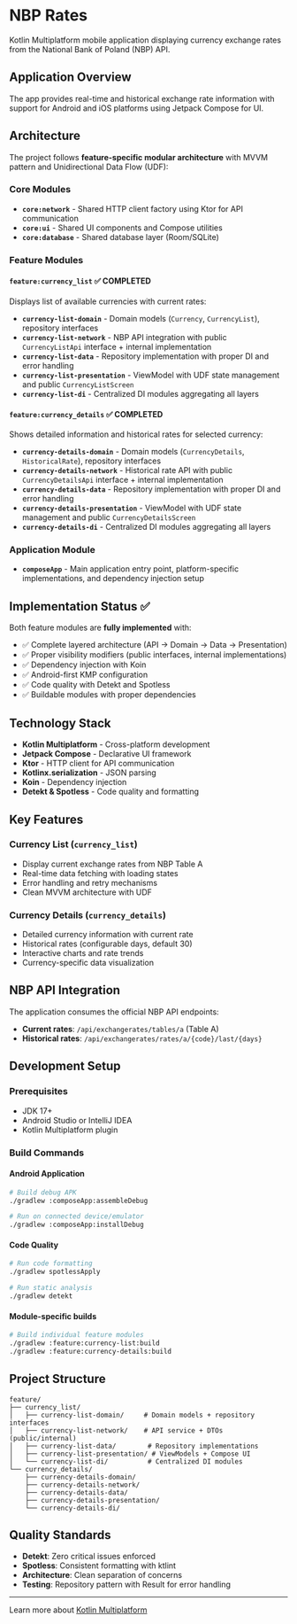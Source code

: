 # NBP Rates

Kotlin Multiplatform mobile application displaying currency exchange rates from the National Bank of Poland (NBP) API.

## Application Overview

The app provides real-time and historical exchange rate information with support for Android and iOS platforms using Jetpack Compose for UI.

## Architecture

The project follows **feature-specific modular architecture** with MVVM pattern and Unidirectional Data Flow (UDF):

### Core Modules
- **`core:network`** - Shared HTTP client factory using Ktor for API communication
- **`core:ui`** - Shared UI components and Compose utilities  
- **`core:database`** - Shared database layer (Room/SQLite)

### Feature Modules

#### `feature:currency_list` ✅ **COMPLETED**
Displays list of available currencies with current rates:
- **`currency-list-domain`** - Domain models (`Currency`, `CurrencyList`), repository interfaces
- **`currency-list-network`** - NBP API integration with public `CurrencyListApi` interface + internal implementation
- **`currency-list-data`** - Repository implementation with proper DI and error handling
- **`currency-list-presentation`** - ViewModel with UDF state management and public `CurrencyListScreen`
- **`currency-list-di`** - Centralized DI modules aggregating all layers

#### `feature:currency_details` ✅ **COMPLETED**
Shows detailed information and historical rates for selected currency:
- **`currency-details-domain`** - Domain models (`CurrencyDetails`, `HistoricalRate`), repository interfaces
- **`currency-details-network`** - Historical rate API with public `CurrencyDetailsApi` interface + internal implementation
- **`currency-details-data`** - Repository implementation with proper DI and error handling
- **`currency-details-presentation`** - ViewModel with UDF state management and public `CurrencyDetailsScreen`
- **`currency-details-di`** - Centralized DI modules aggregating all layers

### Application Module
- **`composeApp`** - Main application entry point, platform-specific implementations, and dependency injection setup

## Implementation Status ✅

Both feature modules are **fully implemented** with:
- ✅ Complete layered architecture (API → Domain → Data → Presentation)
- ✅ Proper visibility modifiers (public interfaces, internal implementations)
- ✅ Dependency injection with Koin
- ✅ Android-first KMP configuration
- ✅ Code quality with Detekt and Spotless
- ✅ Buildable modules with proper dependencies

## Technology Stack

- **Kotlin Multiplatform** - Cross-platform development
- **Jetpack Compose** - Declarative UI framework
- **Ktor** - HTTP client for API communication
- **Kotlinx.serialization** - JSON parsing
- **Koin** - Dependency injection
- **Detekt & Spotless** - Code quality and formatting

## Key Features

### Currency List (`currency_list`)
- Display current exchange rates from NBP Table A
- Real-time data fetching with loading states
- Error handling and retry mechanisms
- Clean MVVM architecture with UDF

### Currency Details (`currency_details`)
- Detailed currency information with current rate
- Historical rates (configurable days, default 30)
- Interactive charts and rate trends
- Currency-specific data visualization

## NBP API Integration

The application consumes the official NBP API endpoints:
- **Current rates**: `/api/exchangerates/tables/a` (Table A)
- **Historical rates**: `/api/exchangerates/rates/a/{code}/last/{days}`

## Development Setup

### Prerequisites
- JDK 17+
- Android Studio or IntelliJ IDEA
- Kotlin Multiplatform plugin

### Build Commands

#### Android Application
```bash
# Build debug APK
./gradlew :composeApp:assembleDebug

# Run on connected device/emulator
./gradlew :composeApp:installDebug
```

#### Code Quality
```bash
# Run code formatting
./gradlew spotlessApply

# Run static analysis
./gradlew detekt
```

#### Module-specific builds
```bash
# Build individual feature modules
./gradlew :feature:currency-list:build
./gradlew :feature:currency-details:build
```

## Project Structure

```
feature/
├── currency_list/
│   ├── currency-list-domain/     # Domain models + repository interfaces
│   ├── currency-list-network/    # API service + DTOs (public/internal)
│   ├── currency-list-data/        # Repository implementations
│   ├── currency-list-presentation/ # ViewModels + Compose UI
│   └── currency-list-di/          # Centralized DI modules
└── currency_details/
    ├── currency-details-domain/
    ├── currency-details-network/
    ├── currency-details-data/
    ├── currency-details-presentation/
    └── currency-details-di/
```

## Quality Standards

- **Detekt**: Zero critical issues enforced
- **Spotless**: Consistent formatting with ktlint
- **Architecture**: Clean separation of concerns
- **Testing**: Repository pattern with Result<T> for error handling

---

Learn more about [Kotlin Multiplatform](https://www.jetbrains.com/help/kotlin-multiplatform-dev/get-started.html)